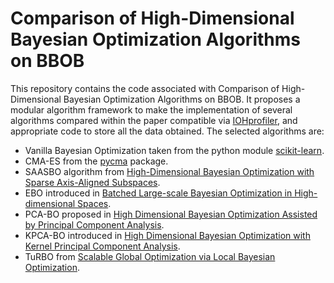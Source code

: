 # Comparison of High-Dimensional Bayesian Optimization Algorithms on BBOB
This repository contains the code associated with Comparison of High-Dimensional Bayesian Optimization Algorithms on BBOB.
It proposes a modular algorithm framework to make the implementation of several algorithms compared within the paper compatible
via [IOHprofiler](https://iohprofiler.github.io/), and appropriate code to store all the data obtained.
The selected algorithms are: 
- Vanilla Bayesian Optimization taken from the python module [scikit-learn](https://scikit-optimize.github.io/stable/auto_examples/bayesian-optimization.html).
- CMA-ES from the [pycma](https://github.com/CMA-ES/pycma) package.
- SAASBO algorithm from [High-Dimensional Bayesian Optimization with Sparse Axis-Aligned Subspaces](https://arxiv.org/pdf/2103.00349.pdf).
- EBO introduced in [Batched Large-scale Bayesian Optimization in High-dimensional Spaces](https://arxiv.org/pdf/1706.01445.pdf).
- PCA-BO proposed in [High Dimensional Bayesian Optimization Assisted by Principal Component Analysis](https://arxiv.org/pdf/2007.00925.pdf).
- KPCA-BO introduced in [High Dimensional Bayesian Optimization with Kernel Principal Component Analysis](https://arxiv.org/pdf/2204.13753.pdf).
- TuRBO from [Scalable Global Optimization via Local Bayesian Optimization](https://proceedings.neurips.cc/paper/2019/file/6c990b7aca7bc7058f5e98ea909e924b-Paper.pdf).
